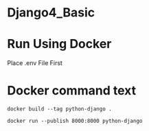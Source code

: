 # Django4_Basic

# Run Using Docker
  Place .env File First 

# Docker command text
```
docker build --tag python-django .
```
```
docker run --publish 8000:8000 python-django

```
